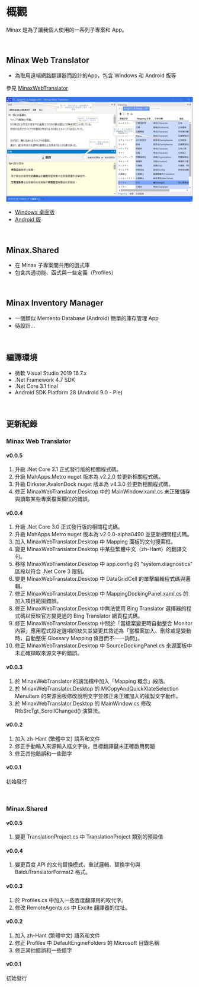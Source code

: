 ﻿# 概觀

Minax 是為了讓我個人使用的一系列子專案和 App。  

<br />

## Minax Web Translator
- 為取用遠端網路翻譯器而設計的App，包含 Windows 和 Android 版等 

參見 [MinaxWebTranslator](https://github.com/nuthrash/Minax/tree/master/MinaxWebTranslator/)


![MWT-WinDesktop-Target3-note.jpg](./Assets/Images/ScreenShots/MWT-WinDesktop-Target3-note.zh-Hant.jpg "Minax Web Translator 桌面版") 

- [Windows 桌面版](https://github.com/nuthrash/Minax/tree/master/MinaxWebTranslator#windows-desktop)
- [Android 版](https://github.com/nuthrash/Minax/tree/master/MinaxWebTranslator#android)

<br />

## Minax.Shared
- 在 Minax 子專案間共用的函式庫
- 包含共通功能、函式與一些定義（Profiles）  
<br />

## Minax Inventory Manager
- 一個類似 Memento Database (Android) 簡單的庫存管理 App
- 待設計...  
<br />

## 編譯環境
- 微軟 Visual Studio 2019 16.7.x
- .Net Framework 4.7 SDK
- .Net Core 3.1 final
- Android SDK Platform 28 (Android 9.0 - Pie)


<br />

## 更新紀錄

### Minax Web Translator

#### v0.0.5
1. 升級 .Net Core 3.1 正式發行版的相關程式碼。
2. 升級 MahApps.Metro nuget 版本為 v2.2.0 並更新相關程式碼。
3. 升級 Dirkster.AvalonDock nuget 版本為 v4.3.0 並更新相關程式碼。
4. 修正 MinaxWebTranslator.Desktop 中的 MainWindow.xaml.cs 未正確儲存與讀取某些專案檔案欄位的錯誤。

#### v0.0.4
1. 升級 .Net Core 3.0 正式發行版的相關程式碼。
2. 升級 MahApps.Metro nuget 版本為 v2.0.0-alpha0490 並更新相關程式碼。
3. 加入 MinaxWebTranslator.Desktop 中 Mapping 面板的文句搜索框。
4. 變更 MinaxWebTranslator.Desktop 中某些繁體中文（zh-Hant）的翻譯文句。
5. 移除 MinaxWebTranslator.Desktop 中 app.config 的 "system.diagnostics" 區段以符合 .Net Core 3 限制。
6. 變更 MinaxWebTranslator.Desktop 中 DataGridCell 的單擊編輯程式碼與邏輯。
7. 修正 MinaxWebTranslator.Desktop 中 MappingDockingPanel.xaml.cs 的加入項目範圍錯誤。
8. 修正 MinaxWebTranslator.Desktop 中無法使用 Bing Translator 選擇器的程式碼以反映官方變更過的 Bing Translator 網頁程式碼。
9. 修正 MinaxWebTranslator.Desktop 中關於「當檔案變更時自動整合 Monitor 內容」應用程式設定選項的缺失並變更其敘述為「當檔案加入、刪除或是變動時，自動整併 Glossary Mapping 條目而不一一詢問」。
10. 修正 MinaxWebTranslator.Desktop 中 SourceDockingPanel.cs 來源面板中未正確擷取來源文字的錯誤。

#### v0.0.3
1. 於 MinaxWebTranslator 的讀我檔中加入「Mapping 概念」段落。
2. 於 MinaxWebTranslator.Desktop 的 MiCopyAndQuickXlateSelection MenuItem 的來源面板修改說明文字並修正未正確加入的複製文字動作。
3. 於 MinaxWebTranslator.Desktop 的 MainWindow.cs 修改 RtbSrcTgt_ScrollChanged() 演算法。

#### v0.0.2
1. 加入 zh-Hant (繁體中文) 語系和文件
2. 修正手動輸入來源輸入框文字後，目標翻譯鍵未正確啟用問題
3. 修正其他錯誤和一些錯字

#### v0.0.1
初始發行

<br />

### Minax.Shared

#### v0.0.5
1. 變更 TranslationProject.cs 中 TranslationProject 類別的預設值

#### v0.0.4
1. 變更百度 API 的文句替換模式、重試邏輯、替換字句與 BaiduTranslatorFormat2 格式。

#### v0.0.3
1. 於 Profiles.cs 中加入一些百度翻譯用的取代字。
2. 修改 RemoteAgents.cs 中 Excite 翻譯器的位址。

#### v0.0.2
1. 加入 zh-Hant (繁體中文) 語系和文件
2. 修正 Profiles 中 DefaultEngineFolders 的 Microsoft 目錄名稱
3. 修正其他錯誤和一些錯字

#### v0.0.1
初始發行

